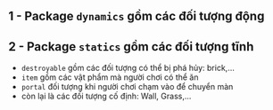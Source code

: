 ## 1 - Package `dynamics` gồm các đối tượng động
## 2 - Package `statics` gồm các đối tượng tĩnh
* `destroyable` gồm các đối tượng có thể bị phá hủy: brick,...
* `item` gồm các vật phẩm mà người chơi có thể ăn
* `portal` đối tượng khi người chơi chạm vào để chuyển màn
* còn lại là các đối tượng cố định: Wall, Grass,...